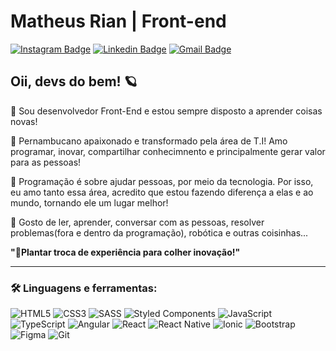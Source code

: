 # Matheus Rian | Front-end
[![Instagram Badge](https://img.shields.io/badge/-@Matheus_Rian-52BAC4?style=flat-square&labelColor=52BAC4&logo=instagram&logoColor=white&link=https://www.instagram.com/_matheus_rian/)](https://www.instagram.com/_matheus_rian/) 
[![Linkedin Badge](https://img.shields.io/badge/-Matheus_Rian-52BAC4?style=flat-square&logo=Linkedin&logoColor=white&link=https://www.linkedin.com/in/matheus-rian-19b81a183/)](https://www.linkedin.com/in/matheus-rian-19b81a183/) 
[![Gmail Badge](https://img.shields.io/badge/-souzamatheusrian@gmail.com-52BAC4?style=flat-square&logo=Gmail&logoColor=white&link=mailto:souzamatheusrian@gmail.com)](mailto:souzamatheusrian@gmail.com)
####
## Oii, devs do bem! 🪐
<p>📒 Sou desenvolvedor Front-End e estou sempre disposto a aprender coisas novas!</p> 
<p>📘 Pernambucano apaixonado e transformado pela área de T.I! Amo programar, inovar, compartilhar conhecimnento e principalmente gerar valor para as pessoas!</p>
<p>📕 Programação é sobre ajudar pessoas, por meio da tecnologia. Por isso, eu amo tanto essa área, acredito que estou fazendo diferença a elas e ao mundo, tornando ele um lugar melhor!</p>
<p>📗 Gosto de ler, aprender, conversar com as pessoas, resolver problemas(fora e dentro da programação), robótica e outras coisinhas...</p>

**"🌱Plantar troca de experiência para colher inovação!"**

***

<h3 align="left">🛠 Linguagens e ferramentas:</h3>

  ![HTML5](https://img.shields.io/badge/-HTML5-E34F26?style=flat-square&logo=html5&logoColor=white)
  ![CSS3](https://img.shields.io/badge/-CSS3-549FDE?style=flat-square&logo=css3&logoColor=white)
  ![SASS](https://img.shields.io/badge/-SASS-C76494?style=flat-square&logo=sass&logoColor=white)
  ![Styled Components](https://img.shields.io/badge/-Styled_Components-db7092?style=flat-square&logo=styled-components&logoColor=white)
  ![JavaScript](https://img.shields.io/badge/-JavaScript-F7B93E?style=flat-square&logo=javascript&logoColor=fff)
  ![TypeScript](https://img.shields.io/badge/-TypeScript-3178C6?style=flat-square&logo=typescript&logoColor=fff)
  ![Angular](https://img.shields.io/badge/-Angular-BD002E?style=flat-square&logo=angular&logoColor=white)
  ![React](https://img.shields.io/badge/-React.js-45b8d8?style=flat-square&logo=react&logoColor=white)
  ![React Native](https://img.shields.io/badge/-React%20Native-45b8d8?style=flat-square&logo=react&logoColor=white)
  ![Ionic](https://img.shields.io/badge/-Ionic-84AAF7?style=flat-square&logo=ionic&logoColor=white)
  ![Bootstrap](https://img.shields.io/badge/-Bootstrap-533B78?style=flat-square&logo=bootstrap&logoColor=white)
  ![Figma](https://img.shields.io/badge/-Figma-F46255?style=flat-square&logo=figma&logoColor=white)
  ![Git](https://img.shields.io/badge/-Git-F05032?style=flat-square&logo=git&logoColor=white) 
 
<!--
**Matheus-Rian/Matheus-Rian** is a ✨ _special_ ✨ repository because its `README.md` (this file) appears on your GitHub profile.

Here are some ideas to get you started:

- 🔭 I’m currently working on ...
- 🌱 I’m currently learning ...
- 👯 I’m looking to collaborate on ...
- 🤔 I’m looking for help with ...
- 💬 Ask me about ...
- 📫 How to reach me: ...
- 😄 Pronouns: ...
- ⚡ Fun fact: ...
-->
